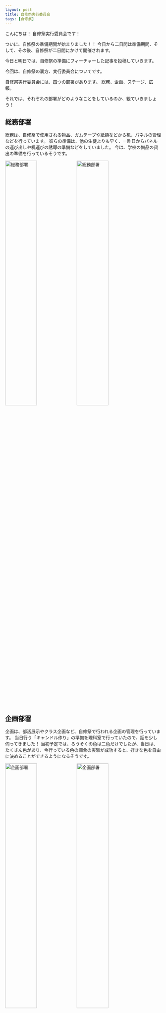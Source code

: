 ```yaml
---
layout: post
title: 自修祭実行委員会
tags: [自修祭]
---
```


こんにちは！
自修祭実行委員会です！

ついに、自修祭の準備期間が始まりました！！
今日から二日間は準備期間、そして、その後、自修祭が二日間にかけて開催されます。

今日と明日では、自修祭の準備にフィーチャーした記事を投稿していきます。

今回は、自修祭の裏方、実行委員会についてです。

自修祭実行委員会には、四つの部署があります。
総務、企画、ステージ、広報。

それでは、それぞれの部署がどのようなことをしているのか、観ていきましょう！

## 総務部署
総務は、自修祭で使用される物品、ガムテープや紙類などから机、パネルの管理などを行っています。
彼らの準備は、他の生徒よりも早く、一昨日からパネルの運び出しや机運びの誘導の準備などをしていました。
今は、学校の備品の貸出の準備を行っているそうです。

<img src="https://jsfes.github.io/img/1013/11-1.png" alt="総務部署" width="45%" style="display: inline;">
<img src="https://jsfes.github.io/img/1013/11-2.png" alt="総務部署" width="45%" style="display: inline;">

## 企画部署
企画は、部活展示やクラス企画など、自修祭で行われる企画の管理を行っています。
当日行う「キャンドル作り」の準備を理科室で行っていたので、話を少し伺ってきました！
当初予定では、ろうそくの色は二色だけでしたが、当日は、たくさん色があり、今行っている色の調合の実験が成功すると、好きな色を自由に決めることができるようになるそうです。

<img src="https://jsfes.github.io/img/1013/11-3.png" alt="企画部署" width="45%" style="display: inline;">
<img src="https://jsfes.github.io/img/1013/11-4.png" alt="企画部署" width="45%" style="display: inline;">

## ステージ部署
ステージは、部活発表や有志発表など、ステージで行われる企画の管理を行っています。
当日行うステージ発表者と、照明や音量の調節などを行っていました。
他にもステージのタイムテーブルの時間調節など、本番に向けて細かく調節してる姿が印象的でした。

<img src="https://jsfes.github.io/img/1013/11-5.png" alt="ステージ部署" width="45%" style="display: inline;">
<img src="https://jsfes.github.io/img/1013/11-6.png" alt="ステージ部署" width="45%" style="display: inline;">

## 広報部署
広報では、パンフレットやこのサイトなど、自修祭の内側と外側を繋いでいます。
当日行われる学校説明会もこの広報部署の仕事でもあります。

<img src="https://jsfes.github.io/img/1013/11-7.png" alt="広報部署" width="45%" style="display: inline;">
<img src="https://jsfes.github.io/img/1013/11-8.png" alt="広報部署" width="45%" style="display: inline;">
